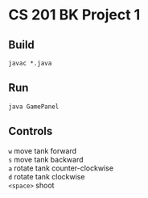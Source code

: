 # CS 201 BK Project 1

## Build

`javac *.java`

## Run

`java GamePanel`

## Controls
`w` move tank forward  
`s` move tank backward  
`a` rotate tank counter-clockwise  
`d` rotate tank clockwise  
`<space>` shoot
